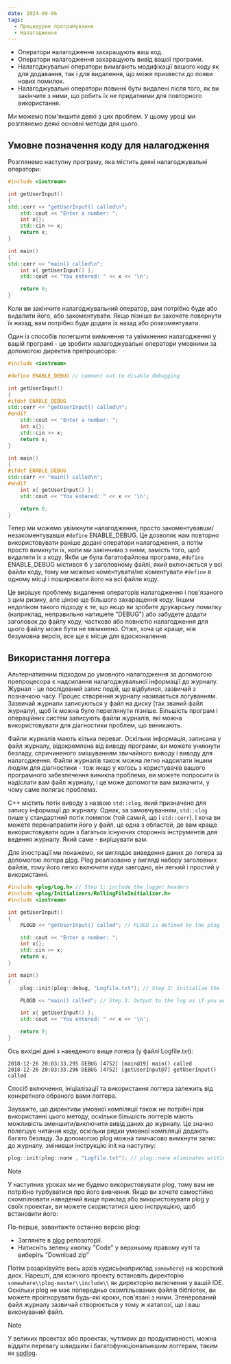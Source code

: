 ```yaml
---
date: 2024-09-06
tags:
  - Процедурне_програмування
  - Налагодження
---
```

- Оператори налагодження захаращують ваш код.
- Оператори налагодження захаращують вивід вашої програми.
- Налагоджувальні оператори вимагають модифікації вашого коду як для додавання, так і для видалення, що може призвести до появи нових помилок.
- Налагоджувальні оператори повинні бути видалені після того, як ви закінчите з ними, що робить їх не придатними для повторного використання.

Ми можемо пом'якшити деякі з цих проблем. У цьому уроці ми розглянемо деякі основні методи для цього.
## Умовне позначення коду для налагодження
Розглянемо наступну програму, яка містить деякі налагоджувальні оператори:

```cpp
#include <iostream>

int getUserInput()
{
std::cerr << "getUserInput() called\n";
	std::cout << "Enter a number: ";
	int x{};
	std::cin >> x;
	return x;
}

int main()
{
std::cerr << "main() called\n";
    int x{ getUserInput() };
    std::cout << "You entered: " << x << '\n';

    return 0;
}
```

Коли ви закінчите налагоджувальний оператор, вам потрібно буде або видалити його, або закоментувати. Якщо пізніше ви захочете повернути їх назад, вам потрібно буде додати їх назад або розкоментувати.

Один із способів полегшити вимкнення та увімкнення налагодження у вашій програмі - це зробити налагоджувальні оператори умовними за допомогою директив препроцесора:

```cpp
#include <iostream>

#define ENABLE_DEBUG // comment out to disable debugging

int getUserInput()
{
#ifdef ENABLE_DEBUG
std::cerr << "getUserInput() called\n";
#endif
	std::cout << "Enter a number: ";
	int x{};
	std::cin >> x;
	return x;
}

int main()
{
#ifdef ENABLE_DEBUG
std::cerr << "main() called\n";
#endif
    int x{ getUserInput() };
    std::cout << "You entered: " << x << '\n';

    return 0;
}
```

Тепер ми можемо увімкнути налагодження, просто закоментувавши/незакоментувавши `#define` ENABLE_DEBUG. Це дозволяє нам повторно використовувати раніше додані оператори налагодження, а потім просто вимкнути їх, коли ми закінчимо з ними, замість того, щоб видаляти їх з коду. Якби це була багатофайлова програма, `#define` ENABLE_DEBUG містився б у заголовному файлі, який включається у всі файли коду, тому ми можемо коментувати/не коментувати `#define` в одному місці і поширювати його на всі файли коду.

Це вирішує проблему видалення операторів налагодження і пов'язаного з цим ризику, але ціною ще більшого захаращення коду. Іншим недоліком такого підходу є те, що якщо ви зробите друкарську помилку (наприклад, неправильно напишете "DEBUG") або забудете додати заголовок до файлу коду, частково або повністю налагодження для цього файлу може бути не ввімкнено. Отже, хоча це краще, ніж безумовна версія, все ще є місце для вдосконалення.
## Використання логгера
Альтернативним підходом до умовного налагодження за допомогою препроцесора є надсилання налагоджувальної інформації до журналу. Журнал - це послідовний запис подій, що відбулися, зазвичай з позначкою часу. Процес створення журналу називається логуванням. Зазвичай журнали записуються у файл на диску (так званий файл журналу), щоб їх можна було переглянути пізніше. Більшість програм і операційних систем записують файли журналів, які можна використовувати для діагностики проблем, що виникають.

Файли журналів мають кілька переваг. Оскільки інформація, записана у файл журналу, відокремлена від виводу програми, ви можете уникнути безладу, спричиненого змішуванням звичайного виводу і виводу для налагодження. Файли журналів також можна легко надсилати іншим людям для діагностики - тож якщо у когось з користувачів вашого програмного забезпечення виникла проблема, ви можете попросити їх надіслати вам файл журналу, і це може допомогти вам визначити, у чому саме полягає проблема.

C++ містить потік виводу з назвою `std::clog`, який призначено для запису інформації до журналу. Однак, за замовчуванням, `std::clog` пише у стандартний потік помилок (той самий, що і `std::cerr`). І хоча ви можете перенаправити його у файл, це одна з областей, де вам краще використовувати один з багатьох існуючих сторонніх інструментів для ведення журналу. Який саме - вирішувати вам.

Для ілюстрації ми покажемо, як виглядає виведення даних до логера за допомогою логера [plog](https://github.com/SergiusTheBest/plog). Plog реалізовано у вигляді набору заголовних файлів, тому його легко включити куди завгодно, він легкий і простий у використанні.

```cpp
#include <plog/Log.h> // Step 1: include the logger headers
#include <plog/Initializers/RollingFileInitializer.h>
#include <iostream>

int getUserInput()
{
	PLOGD << "getUserInput() called"; // PLOGD is defined by the plog library

	std::cout << "Enter a number: ";
	int x{};
	std::cin >> x;
	return x;
}

int main()
{
	plog::init(plog::debug, "Logfile.txt"); // Step 2: initialize the logger

	PLOGD << "main() called"; // Step 3: Output to the log as if you were writing to the console

	int x{ getUserInput() };
	std::cout << "You entered: " << x << '\n';

	return 0;
}
```

Ось вихідні дані з наведеного вище логера (у файлі Logfile.txt):

```
2018-12-26 20:03:33.295 DEBUG [4752] [main@19] main() called
2018-12-26 20:03:33.296 DEBUG [4752] [getUserInput@7] getUserInput() called
```

Спосіб включення, ініціалізації та використання логгера залежить від конкретного обраного вами логгера.

Зауважте, що директиви умовної компіляції також не потрібні при використанні цього методу, оскільки більшість логгерів мають можливість зменшити/виключити вивід даних до журналу. Це значно полегшує читання коду, оскільки рядки умовної компіляції додають багато безладу. За допомогою plog можна тимчасово вимкнути запис до журналу, змінивши інструкцію init на наступну:

```cpp
plog::init(plog::none , "Logfile.txt"); // plog::none eliminates writing of most messages, essentially turning logging off
```

> [!NOTE]
> У наступних уроках ми не будемо використовувати plog, тому вам не потрібно турбуватися про його вивчення.
> Якщо ви хочете самостійно скомпілювати наведений вище приклад або використовувати plog у своїх проектах, ви можете скористатися цією інструкцією, щоб встановити його:
> 
> По-перше, завантажте останню версію plog:
> 
> - Загляніте в [plog](https://github.com/SergiusTheBest/plog) репозоторії.
> - Натисніть зелену кнопку "Code" у верхньому правому куті та виберіть "Download zip”
> 
> Потім розархівуйте весь архів кудись(наприклад `somewhere`) на жорсткий диск. Нарешті, для кожного проекту встановіть директорію `somewhere\\plog-master\\include\\` як директорію включення у вашій IDE. Оскільки plog не має попередньо скомпільованих файлів бібліотек, ви можете проігнорувати будь-які кроки, пов'язані з ними. Згенерований файл журналу зазвичай створюється у тому ж каталозі, що і ваш виконуваний файл.

> [!NOTE]
> У великих проектах або проектах, чутливих до продуктивності, можна віддати перевагу швидшим і багатофункціональнішим логгерам, таким як [spdlog](https://github.com/gabime/spdlog).

